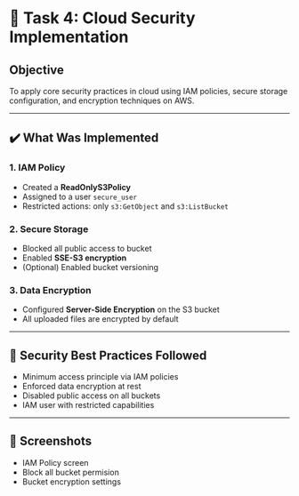 # 🔐 Task 4: Cloud Security Implementation

## Objective
To apply core security practices in cloud using IAM policies, secure storage configuration, and encryption techniques on AWS.

---

## ✔️ What Was Implemented

### 1. IAM Policy
- Created a **ReadOnlyS3Policy**
- Assigned to a user `secure_user`
- Restricted actions: only `s3:GetObject` and `s3:ListBucket`

### 2. Secure Storage
- Blocked all public access to bucket
- Enabled **SSE-S3 encryption**
- (Optional) Enabled bucket versioning

### 3. Data Encryption
- Configured **Server-Side Encryption** on the S3 bucket
- All uploaded files are encrypted by default

---

## 🔐 Security Best Practices Followed
- Minimum access principle via IAM policies
- Enforced data encryption at rest
- Disabled public access on all buckets
- IAM user with restricted capabilities

---

## 📸 Screenshots
- IAM Policy screen
- Block all bucket permision
- Bucket encryption settings
